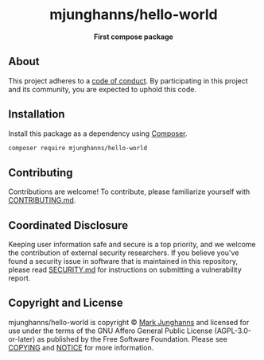 <h1 align="center">mjunghanns/hello-world</h1>

<p align="center">
    <strong>First compose package</strong>
</p>

<!--
TODO: Make sure the following URLs are correct and working for your project.
      Then, remove these comments to display the badges, giving users a quick
      overview of your package.

<p align="center">
    <a href="https://github.com/mjunghanns/hello-world"><img src="https://img.shields.io/badge/source-mjunghanns/hello--world-blue.svg?style=flat-square" alt="Source Code"></a>
    <a href="https://packagist.org/packages/mjunghanns/hello-world"><img src="https://img.shields.io/packagist/v/mjunghanns/hello-world.svg?style=flat-square&label=release" alt="Download Package"></a>
    <a href="https://php.net"><img src="https://img.shields.io/packagist/php-v/mjunghanns/hello-world.svg?style=flat-square&colorB=%238892BF" alt="PHP Programming Language"></a>
    <a href="https://github.com/mjunghanns/hello-world/blob/main/LICENSE"><img src="https://img.shields.io/packagist/l/mjunghanns/hello-world.svg?style=flat-square&colorB=darkcyan" alt="Read License"></a>
    <a href="https://github.com/mjunghanns/hello-world/actions/workflows/continuous-integration.yml"><img src="https://img.shields.io/github/actions/workflow/status/mjunghanns/hello-world/continuous-integration.yml?branch=main&style=flat-square&logo=github" alt="Build Status"></a>
    <a href="https://codecov.io/gh/mjunghanns/hello-world"><img src="https://img.shields.io/codecov/c/gh/mjunghanns/hello-world?label=codecov&logo=codecov&style=flat-square" alt="Codecov Code Coverage"></a>
    <a href="https://shepherd.dev/github/mjunghanns/hello-world"><img src="https://img.shields.io/endpoint?style=flat-square&url=https%3A%2F%2Fshepherd.dev%2Fgithub%2Fmjunghanns%2Fhello-world%2Fcoverage" alt="Psalm Type Coverage"></a>
</p>
-->


## About

<!--
TODO: Use this space to provide more details about your package. Try to be
      concise. This is the introduction to your package. Let others know what
      your package does and how it can help them build applications.
-->


This project adheres to a [code of conduct](CODE_OF_CONDUCT.md).
By participating in this project and its community, you are expected to
uphold this code.


## Installation

Install this package as a dependency using [Composer](https://getcomposer.org).

``` bash
composer require mjunghanns/hello-world
```

<!--
## Usage

Provide a brief description or short example of how to use this library.
If you need to provide more detailed examples, use the `docs/` directory
and provide a link here to the documentation.

``` php
use Mjunghanns\Hello\World\Example;

$example = new Example();
echo $example->greet('fellow human');
```
-->


## Contributing

Contributions are welcome! To contribute, please familiarize yourself with
[CONTRIBUTING.md](CONTRIBUTING.md).

## Coordinated Disclosure

Keeping user information safe and secure is a top priority, and we welcome the
contribution of external security researchers. If you believe you've found a
security issue in software that is maintained in this repository, please read
[SECURITY.md](SECURITY.md) for instructions on submitting a vulnerability report.






## Copyright and License

mjunghanns/hello-world is copyright © [Mark Junghanns](mailto:mark@markjunghanns.de)
and licensed for use under the terms of the
GNU Affero General Public License (AGPL-3.0-or-later) as published by the Free
Software Foundation. Please see [COPYING](COPYING) and [NOTICE](NOTICE) for more
information.


